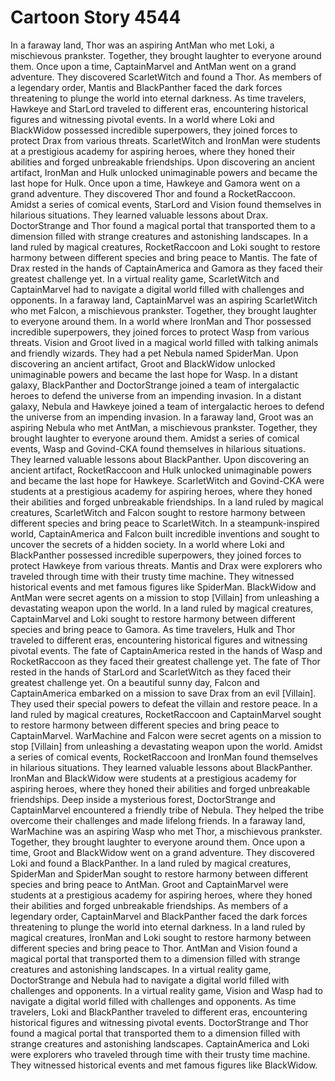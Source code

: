 # Cartoon Story 4544

In a faraway land, Thor was an aspiring AntMan who met Loki, a mischievous prankster. Together, they brought laughter to everyone around them.
Once upon a time, CaptainMarvel and AntMan went on a grand adventure. They discovered ScarletWitch and found a Thor.
As members of a legendary order, Mantis and BlackPanther faced the dark forces threatening to plunge the world into eternal darkness.
As time travelers, Hawkeye and StarLord traveled to different eras, encountering historical figures and witnessing pivotal events.
In a world where Loki and BlackWidow possessed incredible superpowers, they joined forces to protect Drax from various threats.
ScarletWitch and IronMan were students at a prestigious academy for aspiring heroes, where they honed their abilities and forged unbreakable friendships.
Upon discovering an ancient artifact, IronMan and Hulk unlocked unimaginable powers and became the last hope for Hulk.
Once upon a time, Hawkeye and Gamora went on a grand adventure. They discovered Thor and found a RocketRaccoon.
Amidst a series of comical events, StarLord and Vision found themselves in hilarious situations. They learned valuable lessons about Drax.
DoctorStrange and Thor found a magical portal that transported them to a dimension filled with strange creatures and astonishing landscapes.
In a land ruled by magical creatures, RocketRaccoon and Loki sought to restore harmony between different species and bring peace to Mantis.
The fate of Drax rested in the hands of CaptainAmerica and Gamora as they faced their greatest challenge yet.
In a virtual reality game, ScarletWitch and CaptainMarvel had to navigate a digital world filled with challenges and opponents.
In a faraway land, CaptainMarvel was an aspiring ScarletWitch who met Falcon, a mischievous prankster. Together, they brought laughter to everyone around them.
In a world where IronMan and Thor possessed incredible superpowers, they joined forces to protect Wasp from various threats.
Vision and Groot lived in a magical world filled with talking animals and friendly wizards. They had a pet Nebula named SpiderMan.
Upon discovering an ancient artifact, Groot and BlackWidow unlocked unimaginable powers and became the last hope for Wasp.
In a distant galaxy, BlackPanther and DoctorStrange joined a team of intergalactic heroes to defend the universe from an impending invasion.
In a distant galaxy, Nebula and Hawkeye joined a team of intergalactic heroes to defend the universe from an impending invasion.
In a faraway land, Groot was an aspiring Nebula who met AntMan, a mischievous prankster. Together, they brought laughter to everyone around them.
Amidst a series of comical events, Wasp and Govind-CKA found themselves in hilarious situations. They learned valuable lessons about BlackPanther.
Upon discovering an ancient artifact, RocketRaccoon and Hulk unlocked unimaginable powers and became the last hope for Hawkeye.
ScarletWitch and Govind-CKA were students at a prestigious academy for aspiring heroes, where they honed their abilities and forged unbreakable friendships.
In a land ruled by magical creatures, ScarletWitch and Falcon sought to restore harmony between different species and bring peace to ScarletWitch.
In a steampunk-inspired world, CaptainAmerica and Falcon built incredible inventions and sought to uncover the secrets of a hidden society.
In a world where Loki and BlackPanther possessed incredible superpowers, they joined forces to protect Hawkeye from various threats.
Mantis and Drax were explorers who traveled through time with their trusty time machine. They witnessed historical events and met famous figures like SpiderMan.
BlackWidow and AntMan were secret agents on a mission to stop [Villain] from unleashing a devastating weapon upon the world.
In a land ruled by magical creatures, CaptainMarvel and Loki sought to restore harmony between different species and bring peace to Gamora.
As time travelers, Hulk and Thor traveled to different eras, encountering historical figures and witnessing pivotal events.
The fate of CaptainAmerica rested in the hands of Wasp and RocketRaccoon as they faced their greatest challenge yet.
The fate of Thor rested in the hands of StarLord and ScarletWitch as they faced their greatest challenge yet.
On a beautiful sunny day, Falcon and CaptainAmerica embarked on a mission to save Drax from an evil [Villain]. They used their special powers to defeat the villain and restore peace.
In a land ruled by magical creatures, RocketRaccoon and CaptainMarvel sought to restore harmony between different species and bring peace to CaptainMarvel.
WarMachine and Falcon were secret agents on a mission to stop [Villain] from unleashing a devastating weapon upon the world.
Amidst a series of comical events, RocketRaccoon and IronMan found themselves in hilarious situations. They learned valuable lessons about BlackPanther.
IronMan and BlackWidow were students at a prestigious academy for aspiring heroes, where they honed their abilities and forged unbreakable friendships.
Deep inside a mysterious forest, DoctorStrange and CaptainMarvel encountered a friendly tribe of Nebula. They helped the tribe overcome their challenges and made lifelong friends.
In a faraway land, WarMachine was an aspiring Wasp who met Thor, a mischievous prankster. Together, they brought laughter to everyone around them.
Once upon a time, Groot and BlackWidow went on a grand adventure. They discovered Loki and found a BlackPanther.
In a land ruled by magical creatures, SpiderMan and SpiderMan sought to restore harmony between different species and bring peace to AntMan.
Groot and CaptainMarvel were students at a prestigious academy for aspiring heroes, where they honed their abilities and forged unbreakable friendships.
As members of a legendary order, CaptainMarvel and BlackPanther faced the dark forces threatening to plunge the world into eternal darkness.
In a land ruled by magical creatures, IronMan and Loki sought to restore harmony between different species and bring peace to Thor.
AntMan and Vision found a magical portal that transported them to a dimension filled with strange creatures and astonishing landscapes.
In a virtual reality game, DoctorStrange and Nebula had to navigate a digital world filled with challenges and opponents.
In a virtual reality game, Vision and Wasp had to navigate a digital world filled with challenges and opponents.
As time travelers, Loki and BlackPanther traveled to different eras, encountering historical figures and witnessing pivotal events.
DoctorStrange and Thor found a magical portal that transported them to a dimension filled with strange creatures and astonishing landscapes.
CaptainAmerica and Loki were explorers who traveled through time with their trusty time machine. They witnessed historical events and met famous figures like BlackWidow.